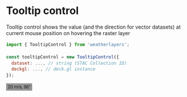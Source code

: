 # Tooltip control

Tooltip control shows the value (and the direction for vector datasets) at current mouse position on hovering the raster layer

```javascript
import { TooltipControl } from 'weatherlayers';

const tooltipControl = new TooltipControl({
  dataset: ..., // string (STAC Collection ID)
  deckgl: ..., // deck.gl instance
});
```

![](../.gitbook/assets/tooltip-control.png)
